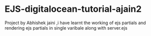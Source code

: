 # EJS-digitalocean-tutorial-ajain2
Project by Abhishek jaini ,i have learnt the working of ejs partials and rendering ejs partials  in single varibale along with server.ejs
 
